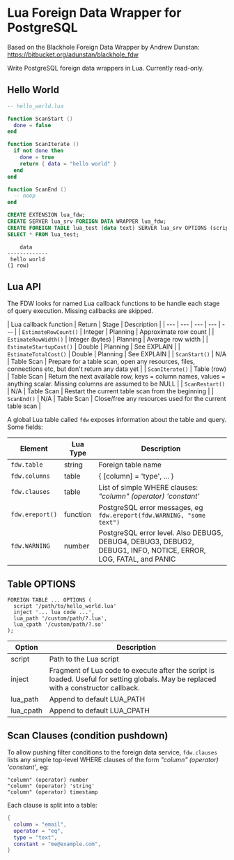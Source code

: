 # Lua Foreign Data Wrapper for PostgreSQL

Based on the Blackhole Foreign Data Wrapper by Andrew Dunstan:
https://bitbucket.org/adunstan/blackhole_fdw

Write PostgreSQL foreign data wrappers in Lua. Currently read-only.

## Hello World

```lua
-- hello_world.lua

function ScanStart ()
  done = false
end

function ScanIterate ()
  if not done then
    done = true
    return { data = "hello world" }
  end
end

function ScanEnd ()
  -- noop
end
```

```SQL
CREATE EXTENSION lua_fdw;
CREATE SERVER lua_srv FOREIGN DATA WRAPPER lua_fdw;
CREATE FOREIGN TABLE lua_test (data text) SERVER lua_srv OPTIONS (script '/path/to/hello_world.lua');
SELECT * FROM lua_test;
```

```
    data
-------------
 hello world
(1 row)
```

## Lua API

The FDW looks for named Lua callback functions to be handle each stage of query execution. Missing callbacks are skipped.

| Lua callback function | Return | Stage | Description |
| --- | --- | --- | --- | --- |
| `EstimateRowCount()` | Integer | Planning | Approximate row count |
| `EstimateRowWidth()` | Integer (bytes) | Planning | Average row width |
| `EstimateStartupCost()` | Double | Planning | See EXPLAIN |
| `EstimateTotalCost()` | Double | Planning | See EXPLAIN |
| `ScanStart()` | N/A | Table Scan | Prepare for a table scan, open any resources, files, connections etc, but don't return any data yet |
| `ScanIterate()` | Table (row) | Table Scan | Return the next available row, keys = column names, values = anything scalar. Missing columns are assumed to be NULL |
| `ScanRestart()` | N/A | Table Scan | Restart the current table scan from the beginning |
| `ScanEnd()` | N/A | Table Scan | Close/free any resources used for the current table scan |

A global Lua table called `fdw` exposes information about the table and query. Some fields:

| Element | Lua Type | Description |
| --- | --- | --- |
| `fdw.table` | string | Foreign table name |
| `fdw.columns` | table | { [column] = 'type', ... } |
| `fdw.clauses` | table | List of simple WHERE clauses: *"column" (operator) 'constant'* |
| `fdw.ereport()` | function | PostgreSQL error messages, eg `fdw.ereport(fdw.WARNING, "some text")` |
| `fdw.WARNING` | number | PostgreSQL error level. Also DEBUG5, DEBUG4, DEBUG3, DEBUG2, DEBUG1, INFO, NOTICE, ERROR, LOG, FATAL, and PANIC |

## Table OPTIONS

```
FOREIGN TABLE ... OPTIONS (
  script '/path/to/hello_world.lua'
  inject '... lua code ...',
  lua_path '/custom/path/?.lua',
  lua_cpath '/custom/path/?.so'
);
```

| Option | Description |
| --- | --- |
| script | Path to the Lua script |
| inject | Fragment of Lua code to execute after the script is loaded. Useful for setting globals. May be replaced with a constructor callback. |
| lua_path | Append to default LUA_PATH |
| lua_cpath | Append to default LUA_CPATH |

## Scan Clauses (condition pushdown)

To allow pushing filter conditions to the foreign data service, `fdw.clauses` lists any simple top-level WHERE clauses of the form *"column" (operator) 'constant'*, eg:

```
"column" (operator) number
"column" (operator) 'string'
"column" (operator) timestamp
```

Each clause is split into a table:

```lua
{
  column = "email",
  operator = "eq",
  type = "text",
  constant = "me@example.com",
}
```
